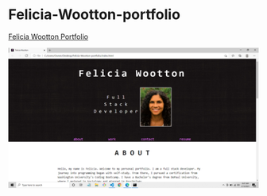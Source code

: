 # Felicia-Wootton-portfolio


[Felicia Wootton Portfolio](https://fdwootton.github.io/Felicia-Wootton-portfolio/)


![](./assets/images/portfolio-screenshot.png)
